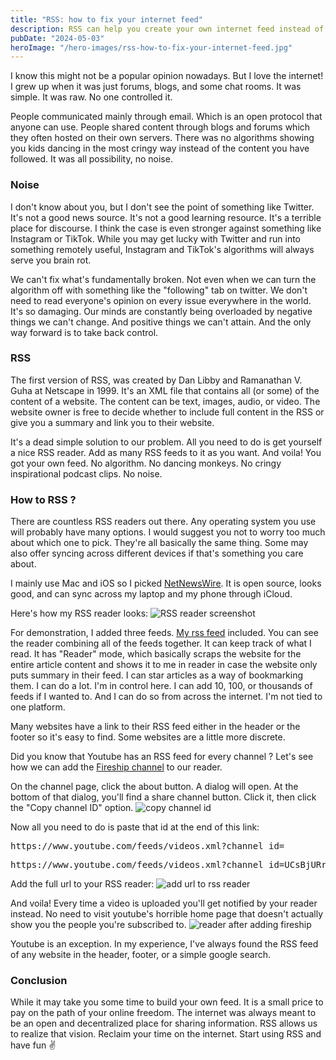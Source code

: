 ```yaml
---
title: "RSS: how to fix your internet feed"
description: RSS can help you create your own internet feed instead of depending on social media
pubDate: "2024-05-03"
heroImage: "/hero-images/rss-how-to-fix-your-internet-feed.jpg"
---
```


I know this might not be a popular opinion nowadays. But I love the internet! I grew up when it was just forums, blogs, and some chat rooms. It was simple. It was raw. No one controlled it.

People communicated mainly through email. Which is an open protocol that anyone can use. People shared content through blogs and forums which they often hosted on their own servers. There was no algorithms showing you kids dancing in the most cringy way instead of the content you have followed. It was all possibility, no noise.

### Noise

I don't know about you, but I don't see the point of something like Twitter. It's not a good news source. It's not a good learning resource. It's a terrible place for discourse. I think the case is even stronger against something like Instagram or TikTok. While you may get lucky with Twitter and run into something remotely useful, Instagram and TikTok's algorithms will always serve you brain rot.

We can't fix what's fundamentally broken. Not even when we can turn the algorithm off with something like the "following" tab on twitter.
We don't need to read everyone's opinion on every issue everywhere in the world. It's so damaging. Our minds are constantly being overloaded by negative things we can't change. And positive things we can't attain.
And the only way forward is to take back control.

### RSS

The first version of RSS, was created by Dan Libby and Ramanathan V. Guha at Netscape in 1999. It's an XML file that contains all (or some) of the content of a website. The content can be text, images, audio, or video. The website owner is free to decide whether to include full content in the RSS or give you a summary and link you to their website.

It's a dead simple solution to our problem. All you need to do is get yourself a nice RSS reader. Add as many RSS feeds to it as you want. And voila! You got your own feed. No algorithm. No dancing monkeys. No cringy inspirational podcast clips. No noise.

### How to RSS ?

There are countless RSS readers out there. Any operating system you use will probably have many options. I would suggest you not to worry too much about which one to pick. They're all basically the same thing. Some may also offer syncing across different devices if that's something you care about.

I mainly use Mac and iOS so I picked [NetNewsWire](https://netnewswire.com/). It is open source, looks good, and can sync across my laptop and my phone through iCloud.

Here's how my RSS reader looks:
![RSS reader screenshot](/content/Screenshot%202024-05-03%20at%206.24.17%E2%80%AFPM.webp)

For demonstration, I added three feeds. [My rss feed](https://gebna.gg/rss.xml) included. You can see the reader combining all of the feeds together. It can keep track of what I read. It has "Reader" mode, which basically scraps the website for the entire article content and shows it to me in reader in case the website only puts summary in their feed. I can star articles as a way of bookmarking them. I can do a lot. I'm in control here. I can add 10, 100, or thousands of feeds if I wanted to. And I can do so from across the internet. I'm not tied to one platform.

Many websites have a link to their RSS feed either in the header or the footer so it's easy to find. Some websites are a little more discrete.

Did you know that Youtube has an RSS feed for every channel ?
Let's see how we can add the [Fireship channel](https://www.youtube.com/@Fireship) to our reader.

On the channel page, click the about button.
A dialog will open. At the bottom of that dialog, you'll find a share channel button. Click it, then click the "Copy channel ID" option.
![copy channel id](/content/Screenshot%202024-05-03%20at%206.46.12%E2%80%AFPM.webp)

Now all you need to do is paste that id at the end of this link:

<pre>https://www.youtube.com/feeds/videos.xml?channel_id=</pre>
<pre>https://www.youtube.com/feeds/videos.xml?channel_id=UCsBjURrPoezykLs9EqgamOA</pre>

Add the full url to your RSS reader:
![add url to rss reader](/content/Screenshot%202024-05-03%20at%206.53.33%E2%80%AFPM.webp)

And voila! Every time a video is uploaded you'll get notified by your reader instead. No need to visit youtube's horrible home page that doesn't actually show you the people you're subscribed to.
![reader after adding fireship](/content/Screenshot%202024-05-03%20at%206.54.15%E2%80%AFPM.webp)

Youtube is an exception. In my experience, I've always found the RSS feed of any website in the header, footer, or a simple google search.

### Conclusion

While it may take you some time to build your own feed. It is a small price to pay on the path of your online freedom.
The internet was always meant to be an open and decentralized place for sharing information. RSS allows us to realize that vision.
Reclaim your time on the internet. Start using RSS and have fun ✌️
